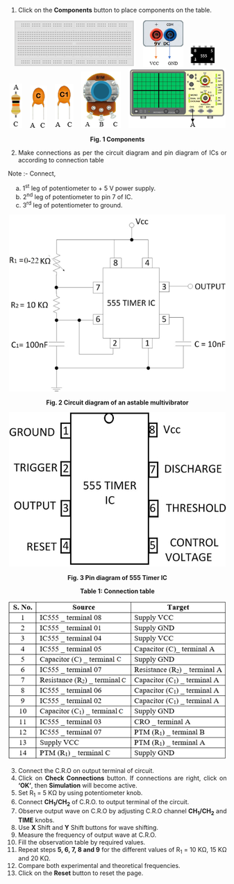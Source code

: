 <div style="text-align:justify">

1.  Click on the **Components** button to place components on the table.

<center>

![](images/board.png "Breadbord")&emsp; ![](images/supply.png "9V DC Supply")&emsp; ![](images/ic.png "IC 555")&emsp; ![](images/r.png "10KΩ(R2)")&emsp; ![](images/cap.png "10nF Capacitor(C)")&emsp; ![](images/cap1.png "100nF Capacitor(C1)")&emsp; ![](images/ptm.png "Potentiometer (R1)")&emsp; ![](images/cro.png "CRO")  


**Fig. 1 Components** </center>

  
2.  Make connections as per the circuit diagram and pin diagram of ICs or according to connection table
  
Note :- Connect,

&emsp; a.  1<sup>st</sup> leg of potentiometer to + 5 V power supply.  
&emsp; b.  2<sup>nd</sup> leg of potentiometer to pin 7 of IC.  
&emsp; c.  3<sup>rd</sup> leg of potentiometer to ground.  
<center>

![](images/2.2.jpg)

**Fig. 2 Circuit diagram of an astable multivibrator**

![](images/1.1.jpg)

**Fig. 3 Pin diagram of 555 Timer IC**

**Table 1: Connection table**

![](images/table.png) </center>

  
3.  Connect the C.R.O on output terminal of circuit.
4.  Click on **Check Connections** button. If connections are right, click on **‘OK’**, then **Simulation** will become active.
5.  Set R<sub>1</sub> = 5 KΩ by using potentiometer knob.
6.  Connect **CH<sub>1</sub>/CH<sub>2</sub>** of C.R.O. to output terminal of the circuit.
7.  Observe output wave on C.R.O by adjusting C.R.O channel **CH<sub>1</sub>/CH<sub>2</sub>** and **TIME** knobs.
8.  Use **X** Shift and **Y** Shift buttons for wave shifting.
9.  Measure the frequency of output wave at C.R.O.
10.  Fill the observation table by required values.
11.  Repeat steps **5, 6, 7, 8 and 9** for the different values of R<sub>1</sub> = 10 KΩ, 15 KΩ and 20 KΩ.
12.  Compare both experimental and theoretical frequencies.
13.  Click on the **Reset** button to reset the page.

</div>
